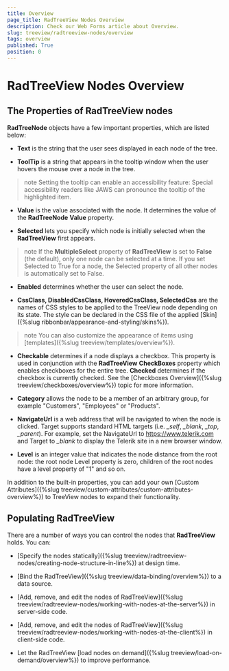 ```yaml
---
title: Overview
page_title: RadTreeView Nodes Overview
description: Check our Web Forms article about Overview.
slug: treeview/radtreeview-nodes/overview
tags: overview
published: True
position: 0
---
```


# RadTreeView Nodes Overview



## The Properties of RadTreeView nodes

**RadTreeNode** objects have a few important properties, which are listed below:

* **Text** is the string that the user sees displayed in each node of the tree.

* **ToolTip** is a string that appears in the tooltip window when the user hovers the mouse over a node in the tree.
>note Setting the tooltip can enable an accessibility feature: Special accessibility readers like JAWS can pronounce the tooltip of the highlighted item.
>

* **Value** is the value associated with the node. It determines the value of the **RadTreeNode** **Value** property.

* **Selected** lets you specify which node is initially selected when the **RadTreeView** first appears.
>note If the **MultipleSelect** property of **RadTreeView** is set to **False** (the default), only one node can be selected at a time. If you set Selected to True for a node, the Selected property of all other nodes is automatically set to False.
>

* **Enabled** determines whether the user can select the node.

* **CssClass, DisabledCssClass, HoveredCssClass, SelectedCss** are the names of CSS styles to be applied to the TreeView node depending on its state. The style can be declared in the CSS file of the applied [Skin]({%slug ribbonbar/appearance-and-styling/skins%}).
>note You can also customize the appearance of items using [templates]({%slug treeview/templates/overview%}).
>

* **Checkable** determines if a node displays a checkbox. This property is used in conjunction with the **RadTreeView** **CheckBoxes** property which enables checkboxes for the entire tree. **Checked** determines if the checkbox is currently checked. See the [Checkboxes Overview]({%slug treeview/checkboxes/overview%}) topic for more information.

* **Category** allows the node to be a member of an arbitrary group, for example "Customers", "Employees" or "Products".

* **NavigateUrl** is a web address that will be navigated to when the node is clicked. Target supports standard HTML targets (i.e. *_self*, *_blank*, *_top*, *_parent*). For example, set the NavigateUrl to https://www.telerik.com and Target to *_blank* to display the Telerik site in a new browser window.

* **Level** is an integer value that indicates the node distance from the root node: the root node Level property is zero, children of the root nodes have a level property of "1" and so on.

In addition to the built-in properties, you can add your own [Custom Attributes]({%slug treeview/custom-attributes/custom-attributes-overview%}) to TreeView nodes to expand their functionality.

## Populating RadTreeView

There are a number of ways you can control the nodes that **RadTreeView** holds. You can:

* [Specify the nodes statically]({%slug treeview/radtreeview-nodes/creating-node-structure-in-line%}) at design time.

* [Bind the RadTreeView]({%slug treeview/data-binding/overview%}) to a data source.

* [Add, remove, and edit the nodes of RadTreeView]({%slug treeview/radtreeview-nodes/working-with-nodes-at-the-server%}) in server-side code.

* [Add, remove, and edit the nodes of RadTreeView]({%slug treeview/radtreeview-nodes/working-with-nodes-at-the-client%}) in client-side code.

* Let the RadTreeView [load nodes on demand]({%slug treeview/load-on-demand/overview%}) to improve performance.
